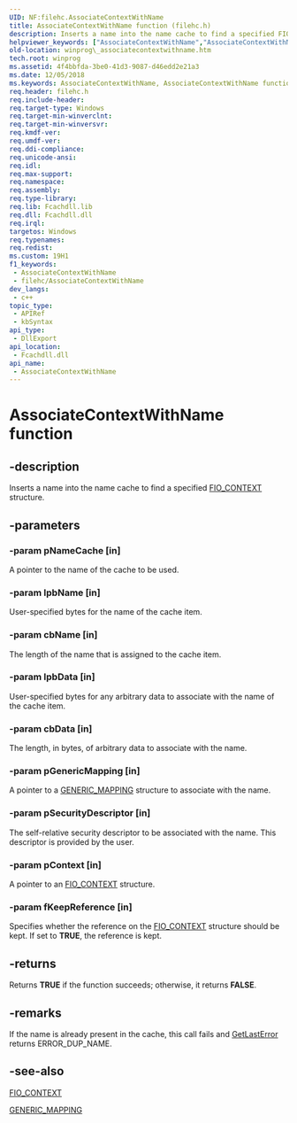 ```yaml
---
UID: NF:filehc.AssociateContextWithName
title: AssociateContextWithName function (filehc.h)
description: Inserts a name into the name cache to find a specified FIO_CONTEXT structure.
helpviewer_keywords: ["AssociateContextWithName","AssociateContextWithName function [Windows API]","filehc/AssociateContextWithName","winprog._associatecontextwithname"]
old-location: winprog\_associatecontextwithname.htm
tech.root: winprog
ms.assetid: 4f4bbfda-3be0-41d3-9087-d46edd2e21a3
ms.date: 12/05/2018
ms.keywords: AssociateContextWithName, AssociateContextWithName function [Windows API], filehc/AssociateContextWithName, winprog._associatecontextwithname
req.header: filehc.h
req.include-header: 
req.target-type: Windows
req.target-min-winverclnt: 
req.target-min-winversvr: 
req.kmdf-ver: 
req.umdf-ver: 
req.ddi-compliance: 
req.unicode-ansi: 
req.idl: 
req.max-support: 
req.namespace: 
req.assembly: 
req.type-library: 
req.lib: Fcachdll.lib
req.dll: Fcachdll.dll
req.irql: 
targetos: Windows
req.typenames: 
req.redist: 
ms.custom: 19H1
f1_keywords:
 - AssociateContextWithName
 - filehc/AssociateContextWithName
dev_langs:
 - c++
topic_type:
 - APIRef
 - kbSyntax
api_type:
 - DllExport
api_location:
 - Fcachdll.dll
api_name:
 - AssociateContextWithName
---
```


# AssociateContextWithName function


## -description

Inserts a name into the name cache to find a specified <a href="/previous-versions/exchange-server/exchange-10/ms528326(v=exchg.10)">FIO_CONTEXT</a> structure.

## -parameters

### -param pNameCache [in]

A pointer to the name of the cache to be used.

### -param lpbName [in]

User-specified bytes for the name of the cache item.

### -param cbName [in]

The length of the name that is assigned to the cache item.

### -param lpbData [in]

User-specified bytes for any arbitrary data to associate with the name of the cache item.

### -param cbData [in]

The length, in bytes, of arbitrary data to associate with the name.

### -param pGenericMapping [in]

A pointer to a <a href="/windows/desktop/api/winnt/ns-winnt-generic_mapping">GENERIC_MAPPING</a> structure to associate with the name.

### -param pSecurityDescriptor [in]

The self-relative security descriptor to be associated with the name. This descriptor is provided by the user.

### -param pContext [in]

A pointer to an <a href="/previous-versions/exchange-server/exchange-10/ms528326(v=exchg.10)">FIO_CONTEXT</a> structure.

### -param fKeepReference [in]

Specifies whether the reference on the <a href="/previous-versions/exchange-server/exchange-10/ms528326(v=exchg.10)">FIO_CONTEXT</a> structure should be kept. If set to <b>TRUE</b>, the reference is kept.

## -returns

Returns <b>TRUE</b> if the function succeeds; otherwise, it returns <b>FALSE</b>.

## -remarks

If the name is already present in the cache, this call fails and <a href="/windows/desktop/api/errhandlingapi/nf-errhandlingapi-getlasterror">GetLastError</a> returns ERROR_DUP_NAME.

## -see-also

<a href="/previous-versions/exchange-server/exchange-10/ms528326(v=exchg.10)">FIO_CONTEXT</a>



<a href="/windows/desktop/api/winnt/ns-winnt-generic_mapping">GENERIC_MAPPING</a>